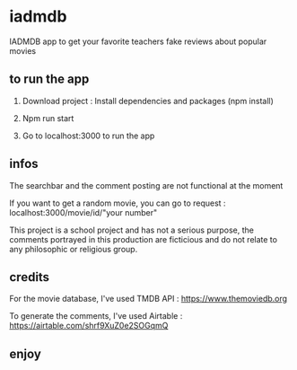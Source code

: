 # iadmdb
IADMDB app to get your favorite teachers fake reviews about popular movies

## to run the app

1. Download project :
Install dependencies and packages (npm install)

2. Npm run start 

3. Go to localhost:3000 to run the app

## infos

The searchbar and the comment posting are not functional at the moment

If you want to get a random movie, you can go to request : localhost:3000/movie/id/"your number"

This project is a school project and has not a serious purpose, the comments portrayed in this production are ficticious and do not relate to any philosophic or religious group.

## credits

For the movie database, I've used TMDB API : https://www.themoviedb.org

To generate the comments, I've used Airtable : https://airtable.com/shrf9XuZ0e2SOGqmQ


## enjoy
